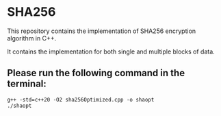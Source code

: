 # SHA256
This repository contains the implementation of SHA256 encryption algorithm in C++.

It contains the implementation for both single and multiple blocks of data. 

## Please run the following command in the terminal:

```
g++ -std=c++20 -O2 sha256Optimized.cpp -o shaopt
./shaopt
```
